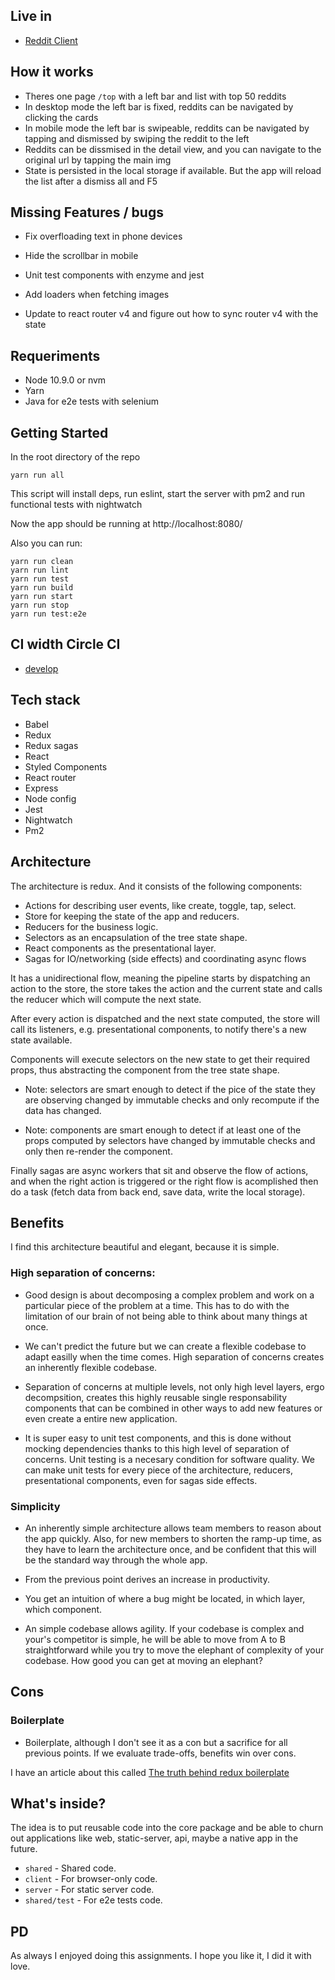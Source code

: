 ## Live in 

* [Reddit Client](https://gacosta89.github.io/reddit-client/#/)

## How it works

* Theres one page `/top` with a left bar and list with top 50 reddits
* In desktop mode the left bar is fixed, reddits can be navigated by clicking the cards
* In mobile mode the left bar is swipeable, reddits can be navigated by tapping and dismissed by swiping the reddit to the left
* Reddits can be dissmised in the detail view, and you can navigate to the original url by tapping the main img
* State is persisted in the local storage if available. But the app will reload the list after a dismiss all and F5

## Missing Features / bugs

* Fix overfloading text in phone devices
* Hide the scrollbar in mobile
* Unit test components with enzyme and jest
* Add loaders when fetching images

* Update to react router v4 and figure out how to sync router v4 with the state

## Requeriments

* Node 10.9.0 or nvm
* Yarn
* Java for e2e tests with selenium

## Getting Started

In the root directory of the repo

```
yarn run all
```

This script will install deps, run eslint, start the server with pm2 and run functional tests with nightwatch

Now the app should be running at http://localhost:8080/

Also you can run:

```
yarn run clean
yarn run lint
yarn run test
yarn run build
yarn run start
yarn run stop
yarn run test:e2e
```

## CI width Circle CI

* [develop](https://circleci.com/gh/gacosta89/reddit-client/tree/develop)

## Tech stack

* Babel
* Redux
* Redux sagas
* React
* Styled Components
* React router
* Express
* Node config
* Jest
* Nightwatch
* Pm2

## Architecture

The architecture is redux. And it consists of the following components:

* Actions for describing user events, like create, toggle, tap, select.
* Store for keeping the state of the app and reducers.
* Reducers for the business logic.
* Selectors as an encapsulation of the tree state shape.
* React components as the presentational layer.
* Sagas for IO/networking (side effects) and coordinating async flows

It has a unidirectional flow, meaning the pipeline starts by dispatching an action 
to the store, the store takes the action and the current state and calls the reducer which
will compute the next state. 

After every action is dispatched and the next state computed, the store will call its 
listeners, e.g. presentational components, to notify there's a new state available.

Components will execute selectors on the new state to get their required props, thus 
abstracting the component from the tree state shape. 

* Note: selectors are smart enough to detect if the pice of the state they are observing 
changed by immutable checks and only recompute if the data has changed.

* Note: components are smart enough to detect if at least one of the props computed 
by selectors have changed by immutable checks and only then re-render the component.

Finally sagas are async workers that sit and observe the flow of actions, and when
the right action is triggered or the right flow is acomplished then do a task 
(fetch data from back end, save data, write the local storage).


## Benefits

I find this architecture beautiful and elegant, because it is simple. 

### High separation of concerns: 

* Good design is about decomposing a complex problem and work on a particular 
piece of the problem at a time. This has to do with the limitation of our brain of not 
being able to think about many things at once.

* We can't predict the future but we can create a flexible codebase to adapt easilly 
when the time comes. High separation of concerns creates an inherently flexible codebase.

* Separation of concerns at multiple levels, not only high level layers, ergo decompsition, creates this highly reusable single responsability components that can be combined 
in other ways to add new features or even create a entire new application.

* It is super easy to unit test components, and this is done without mocking dependencies 
thanks to this high level of separation of concerns. Unit testing is a necesary condition
for software quality. We can make unit tests for every piece of the architecture, reducers, presentational components, even for sagas side effects.


### Simplicity

* An inherently simple architecture allows team members to reason about
the app quickly. Also, for new members to shorten the ramp-up time, as they have to learn
the architecture once, and be confident that this will be the standard way through the whole app. 

* From the previous point derives an increase in productivity.

* You get an intuition of where a bug might be located, in which layer, which component.

* An simple codebase allows agility. If your codebase is complex and your's competitor is simple,
he will be able to move from A to B straightforward while you try to move the elephant 
of complexity of your codebase. How good you can get at moving an elephant?


## Cons

### Boilerplate

* Boilerplate, although I don't see it as a con but a sacrifice for all previous points.
If we evaluate trade-offs, benefits win over cons.

I have an article about this called [The truth behind redux boilerplate](https://medium.com/@graccba/the-truth-behind-redux-boilerplate-6af98492d45d)



## What's inside?

The idea is to put reusable code into the core package and be able to churn out applications like web, static-server, api, maybe a native app in the future.

* `shared`    - Shared code.
* `client` - For browser-only code.
* `server` - For static server code.
* `shared/test` - For e2e tests code.

## PD

As always I enjoyed doing this assignments. I hope you like it, I did it with love.
 
